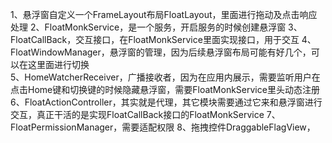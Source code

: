 


1、悬浮窗自定义一个FrameLayout布局FloatLayout，里面进行拖动及点击响应处理
2、FloatMonkService，是一个服务，开启服务的时候创建悬浮窗 
3、FloatCallBack，交互接口，在FloatMonkService里面实现接口，用于交互
4、FloatWindowManager，悬浮窗的管理，因为后续悬浮窗布局可能有好几个，可以在这里面进行切换     
5、HomeWatcherReceiver，广播接收者，因为在应用内展示，需要监听用户在点击Home键和切换键的时候隐藏悬浮窗，需要FloatMonkService里头动态注册
6、FloatActionController，其实就是代理，其它模块需要通过它来和悬浮窗进行交互，真正干活的是实现FloatCallBack接口的FloatMonkService
7、FloatPermissionManager，需要适配权限
8、拖拽控件DraggableFlagView，

